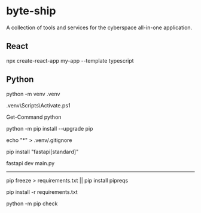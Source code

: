 # byte-ship
A collection of tools and services for the cyberspace all-in-one application.

## React

npx create-react-app my-app --template typescript


## Python

python -m venv .venv

.venv\Scripts\Activate.ps1

Get-Command python

python -m pip install --upgrade pip

echo "*" > .venv/.gitignore

pip install "fastapi[standard]"

fastapi dev main.py

---

pip freeze > requirements.txt || pip install pipreqs

pip install -r requirements.txt

python -m pip check